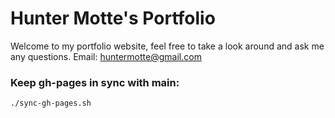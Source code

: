 # Hunter Motte's Portfolio

Welcome to my portfolio website, feel free to take a look around and ask me any questions.
Email: huntermotte@gmail.com

### Keep gh-pages in sync with main:
`./sync-gh-pages.sh`
